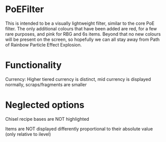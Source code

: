 # PoEFilter
This is intended to be a visually lightweight filter, similar to the core PoE filter.
The only additional colours that have been added are red, for a few rare purposes, and pink for RBG and 6s items. Beyond that no new colours will be present on the screen, so hopefully we can all stay away from Path of Rainbow Particle Effect Explosion.

# Functionality

Currency:
	Higher tiered currency is distinct, mid currency is displayed normally, scraps/fragments are smaller


# Neglected options

Chisel recipe bases are NOT highlighted

Items are NOT displayed differently proportional to their absolute value (only relative to ilevel)

